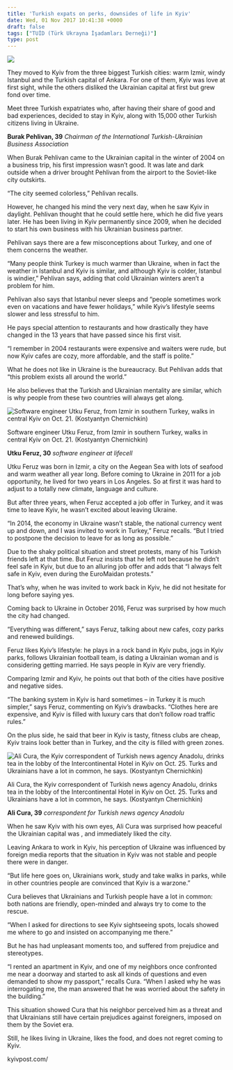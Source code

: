 ```yaml
---
title: 'Turkish expats on perks, downsides of life in Kyiv'
date: Wed, 01 Nov 2017 10:41:38 +0000
draft: false
tags: ["TUİD (Türk Ukrayna İşadamları Derneği)"]
type: post
---
```


![](http://burakpehlivan.org/wp-content/uploads/2017/11/06_Burak-Pehlivan_MCH_8176.jpg)

They moved to Kyiv from the three biggest Turkish cities: warm Izmir, windy Istanbul and the Turkish capital of Ankara. For one of them, Kyiv was love at first sight, while the others disliked the Ukrainian capital at first but grew fond over time.

Meet three Turkish expatriates who, after having their share of good and bad experiences, decided to stay in Kyiv, along with 15,000 other Turkish citizens living in Ukraine.

**Burak Pehlivan, 39**
_Chairman of the International Turkish-Ukrainian Business Association_

When Burak Pehlivan came to the Ukrainian capital in the winter of 2004 on a business trip, his first impression wasn’t good. It was late and dark outside when a driver brought Pehlivan from the airport to the Soviet-like city outskirts.

“The city seemed colorless,” Pehlivan recalls.

However, he changed his mind the very next day, when he saw Kyiv in daylight. Pehlivan thought that he could settle here, which he did five years later. He has been living in Kyiv permanently since 2009, when he decided to start his own business with his Ukrainian business partner.

Pehlivan says there are a few misconceptions about Turkey, and one of them concerns the weather.

“Many people think Turkey is much warmer than Ukraine, when in fact the weather in Istanbul and Kyiv is similar, and although Kyiv is colder, Istanbul is windier,” Pehlivan says, adding that cold Ukrainian winters aren’t a problem for him.

Pehlivan also says that Istanbul never sleeps and “people sometimes work even on vacations and have fewer holidays,” while Kyiv’s lifestyle seems slower and less stressful to him.

He pays special attention to restaurants and how drastically they have changed in the 13 years that have passed since his first visit.

“I remember in 2004 restaurants were expensive and waiters were rude, but now Kyiv cafes are cozy, more affordable, and the staff is polite.”

What he does not like in Ukraine is the bureaucracy. But Pehlivan adds that “this problem exists all around the world.”

He also believes that the Turkish and Ukrainian mentality are similar, which is why people from these two countries will always get along.




![Software engineer Utku Feruz, from Izmir in southern Turkey, walks in central Kyiv on Oct. 21. (Kostyantyn Chernichkin)](https://www.kyivpost.com/wp-content/uploads/2017/10/06_Utku-Feruz_MCH_8495-1024x682.jpg)


Software engineer Utku Feruz, from Izmir in southern Turkey, walks in central Kyiv on Oct. 21. (Kostyantyn Chernichkin)






**Utku Feruz, 30**
_software engineer at lifecell_

Utku Feruz was born in Izmir, a city on the Aegean Sea with lots of seafood and warm weather all year long. Before coming to Ukraine in 2011 for a job opportunity, he lived for two years in Los Angeles. So at first it was hard to adjust to a totally new climate, language and culture.

But after three years, when Feruz accepted a job offer in Turkey, and it was time to leave Kyiv, he wasn’t excited about leaving Ukraine.

“In 2014, the economy in Ukraine wasn’t stable, the national currency went up and down, and I was invited to work in Turkey,” Feruz recalls. “But I tried to postpone the decision to leave for as long as possible.”

Due to the shaky political situation and street protests, many of his Turkish friends left at that time. But Feruz insists that he left not because he didn’t feel safe in Kyiv, but due to an alluring job offer and adds that “I always felt safe in Kyiv, even during the EuroMaidan protests.”

That’s why, when he was invited to work back in Kyiv, he did not hesitate for long before saying yes.

Coming back to Ukraine in October 2016, Feruz was surprised by how much the city had changed.

“Everything was different,” says Feruz, talking about new cafes, cozy parks and renewed buildings.

Feruz likes Kyiv’s lifestyle: he plays in a rock band in Kyiv pubs, jogs in Kyiv parks, follows Ukrainian football team, is dating a Ukrainian woman and is considering getting married. He says people in Kyiv are very friendly.

Comparing Izmir and Kyiv, he points out that both of the cities have positive and negative sides.

“The banking system in Kyiv is hard sometimes – in Turkey it is much simpler,” says Feruz, commenting on Kyiv’s drawbacks. “Clothes here are expensive, and Kyiv is filled with luxury cars that don’t follow road traffic rules.”

On the plus side, he said that beer in Kyiv is tasty, fitness clubs are cheap, Kyiv trains look better than in Turkey, and the city is filled with green zones.




![Ali Cura, the Kyiv correspondent of Turkish news agency Anadolu, drinks tea in the lobby of the Intercontinental Hotel in Kyiv on Oct. 25. Turks and Ukrainians have a lot in common, he says. (Kostyantyn Chernichkin)](https://www.kyivpost.com/wp-content/uploads/2017/10/06_MCH_0167-1024x682.jpg)


Ali Cura, the Kyiv correspondent of Turkish news agency Anadolu, drinks tea in the lobby of the Intercontinental Hotel in Kyiv on Oct. 25. Turks and Ukrainians have a lot in common, he says. (Kostyantyn Chernichkin)






**Ali Cura, 39**
_correspondent for Turkish news agency Anadolu_

When he saw Kyiv with his own eyes, Ali Cura was surprised how peaceful the Ukrainian capital was , and immediately liked the city.

Leaving Ankara to work in Kyiv, his perception of Ukraine was influenced by foreign media reports that the situation in Kyiv was not stable and people there were in danger.

“But life here goes on, Ukrainians work, study and take walks in parks, while in other countries people are convinced that Kyiv is a warzone.”

Cura believes that Ukrainians and Turkish people have a lot in common: both nations are friendly, open-minded and always try to come to the rescue.

“When I asked for directions to see Kyiv sightseeing spots, locals showed me where to go and insisted on accompanying me there.”

But he has had unpleasant moments too, and suffered from prejudice and stereotypes.

“I rented an apartment in Kyiv, and one of my neighbors once confronted me near a doorway and started to ask all kinds of questions and even demanded to show my passport,” recalls Cura. “When I asked why he was interrogating me, the man answered that he was worried about the safety in the building.”

This situation showed Cura that his neighbor perceived him as a threat and that Ukrainians still have certain prejudices against foreigners, imposed on them by the Soviet era.

Still, he likes living in Ukraine, likes the food, and does not regret coming to Kyiv.

kyivpost.com/